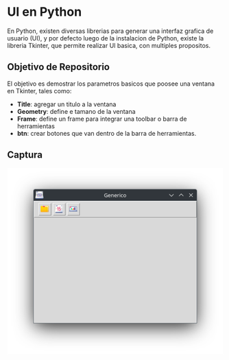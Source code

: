 # UI en Python

En Python, existen diversas librerias para generar una interfaz grafica de usuario (UI), y por defecto luego de la instalacion de Python, existe la libreria Tkinter, que permite realizar UI basica, con multiples propositos. 

## Objetivo de Repositorio
El objetivo es demostrar los parametros basicos que poosee una ventana en Tkinter, tales como:

- **Title**: agregar un titulo a la ventana
- **Geometry**: define e tamano de la ventana
- **Frame**: define un frame para integrar una toolbar o barra de herramientas
- **btn**: crear botones que van dentro de la barra de herramientas. 

## Captura
![Ventana en Tkinter](https://raw.githubusercontent.com/germanicodev/ui_basic/main/assets/screenshot.png)

